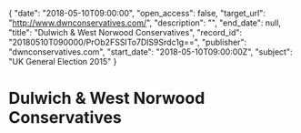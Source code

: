 {
  "date": "2018-05-10T09:00:00", 
  "open_access": false, 
  "target_url": "http://www.dwnconservatives.com/", 
  "description": "", 
  "end_date": null, 
  "title": "Dulwich & West Norwood Conservatives", 
  "record_id": "20180510T090000/PrOb2FSSITo7DlS9Srdc1g==", 
  "publisher": "dwnconservatives.com", 
  "start_date": "2018-05-10T09:00:00Z", 
  "subject": "UK General Election 2015"
}

# Dulwich & West Norwood Conservatives

